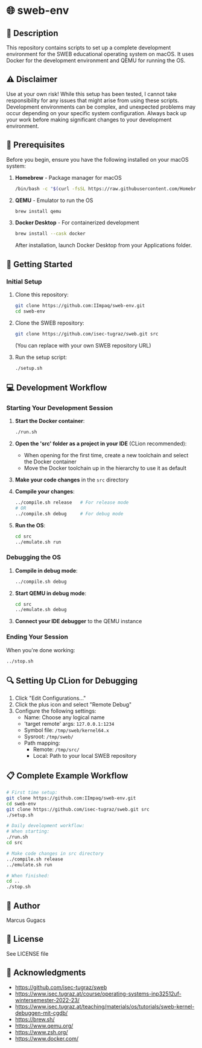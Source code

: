 # 🌐 sweb-env

## 📝 Description
This repository contains scripts to set up a complete development environment for the SWEB educational operating system on macOS. It uses Docker for the development environment and QEMU for running the OS.

## ⚠️ Disclaimer
Use at your own risk! While this setup has been tested, I cannot take responsibility for any issues that might arise from using these scripts. Development environments can be complex, and unexpected problems may occur depending on your specific system configuration. Always back up your work before making significant changes to your development environment.

## 🔧 Prerequisites
Before you begin, ensure you have the following installed on your macOS system:

1. **Homebrew** - Package manager for macOS
   ```bash
   /bin/bash -c "$(curl -fsSL https://raw.githubusercontent.com/Homebrew/install/HEAD/install.sh)"
   ```

3. **QEMU** - Emulator to run the OS
   ```bash
   brew install qemu
   ```

4. **Docker Desktop** - For containerized development
   ```bash
   brew install --cask docker
   ```
   After installation, launch Docker Desktop from your Applications folder.

## 🚀 Getting Started

### Initial Setup
1. Clone this repository:
   ```bash
   git clone https://github.com:IImpaq/sweb-env.git
   cd sweb-env
   ```

2. Clone the SWEB repository:
   ```bash
   git clone https://github.com/isec-tugraz/sweb.git src
   ```
   (You can replace with your own SWEB repository URL)

3. Run the setup script:
   ```bash
   ./setup.sh
   ```

## 💻 Development Workflow

### Starting Your Development Session
1. **Start the Docker container**:
   ```bash
   ./run.sh
   ```

2. **Open the 'src' folder as a project in your IDE** (CLion recommended):
   - When opening for the first time, create a new toolchain and select the Docker container
   - Move the Docker toolchain up in the hierarchy to use it as default

3. **Make your code changes** in the ```src``` directory

4. **Compile your changes**:
   ```bash
   ../compile.sh release   # For release mode
   # OR
   ../compile.sh debug     # For debug mode
   ```

5. **Run the OS**:
   ```bash
   cd src
   ../emulate.sh run
   ```

### Debugging the OS
1. **Compile in debug mode**:
   ```bash
   ../compile.sh debug
   ```

2. **Start QEMU in debug mode**:
   ```bash
   cd src
   ../emulate.sh debug
   ```

3. **Connect your IDE debugger** to the QEMU instance

### Ending Your Session
When you're done working:
```bash
../stop.sh
```

## 🔍 Setting Up CLion for Debugging

1. Click "Edit Configurations..."
2. Click the plus icon and select "Remote Debug"
3. Configure the following settings:
   - Name: Choose any logical name
   - 'target remote' args: ```127.0.0.1:1234```
   - Symbol file: ```/tmp/sweb/kernel64.x```
   - Sysroot: ```/tmp/sweb/```
   - Path mapping: 
     - Remote: ```/tmp/src/```
     - Local: Path to your local SWEB repository

## 📋 Complete Example Workflow

```bash
# First time setup:
git clone https://github.com:IImpaq/sweb-env.git
cd sweb-env
git clone https://github.com/isec-tugraz/sweb.git src
./setup.sh

# Daily development workflow:
# When starting:
./run.sh
cd src

# Make code changes in src directory
../compile.sh release
../emulate.sh run

# When finished:
cd ..
./stop.sh
```

## 👤 Author
Marcus Gugacs

## 📄 License
See LICENSE file

## 🙏 Acknowledgments
* https://github.com/isec-tugraz/sweb
* https://www.isec.tugraz.at/course/operating-systems-inp32512uf-wintersemester-2022-23/
* https://www.isec.tugraz.at/teaching/materials/os/tutorials/sweb-kernel-debuggen-mit-cgdb/
* https://brew.sh/
* https://www.qemu.org/
* https://www.zsh.org/
* https://www.docker.com/
